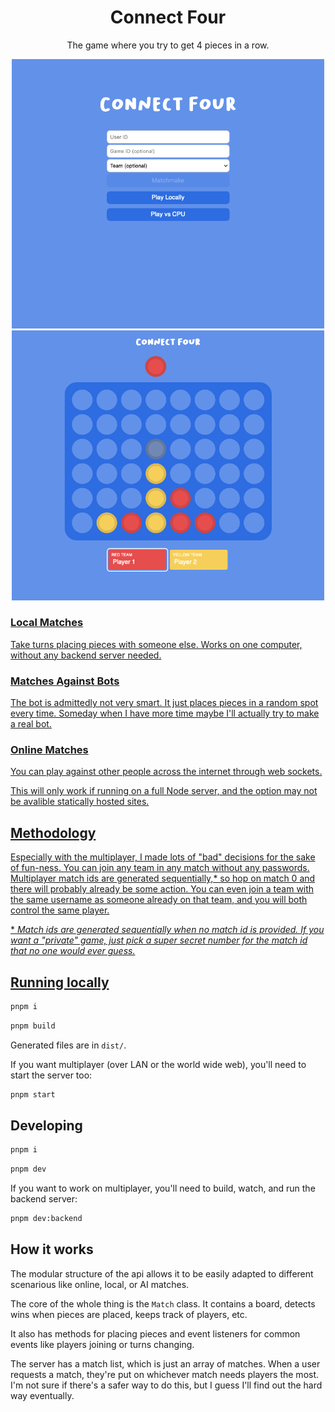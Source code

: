 <h1 align="center"> Connect Four </h1>

<p align="center"> The game where you try to get 4 pieces in a row. </p>

<p align="center"> <a href="https://cjcarrick.github.io/connect-four> Demo </a> </p>

<p float="left">
  <img src="/preview/HomeView.png" width="500" />
  <img src="/preview/LocalView.png" width="500" />
</p>

### Local Matches

Take turns placing pieces with someone else. Works on one computer, without any
backend server needed.

### Matches Against Bots

The bot is admittedly not very smart. It just places pieces in a random spot
every time. Someday when I have more time maybe I'll actually try to make a real
bot.

### Online Matches

You can play against other people across the internet through web sockets.

This will only work if running on a full Node server, and the option may not be
avalible statically hosted sites.

## Methodology

Especially with the multiplayer, I made lots of "bad" decisions for the sake of
fun-ness. You can join any team in any match without any passwords. Multiplayer
match ids are generated sequentially,\* so hop on match 0 and there will probably
already be some action. You can even join a team with the same username as
someone already on that team, and you will both control the same player.

\* _Match ids are generated sequentially when no match id is provided. If you
want a "private" game, just pick a super secret number for the match id that no
one would ever guess._

## Running locally

```sh
pnpm i
```

```sh
pnpm build
```

Generated files are in `dist/`.

If you want multiplayer (over LAN or the world wide web), you'll need to start
the server too:

```sh
pnpm start
```

## Developing

```sh
pnpm i
```

```sh
pnpm dev
```

If you want to work on multiplayer, you'll need to build, watch, and run the
backend server:

```sh
pnpm dev:backend
```

## How it works

The modular structure of the api allows it to be easily adapted to different
scenarious like online, local, or AI matches.

The core of the whole thing is the `Match` class. It contains a board, detects
wins when pieces are placed, keeps track of players, etc.

It also has methods for placing pieces and event listeners for common events like
players joining or turns changing.

The server has a match list, which is just an array of matches. When a user
requests a match, they're put on whichever match needs players the most. I'm not
sure if there's a safer way to do this, but I guess I'll find out the hard way
eventually.
